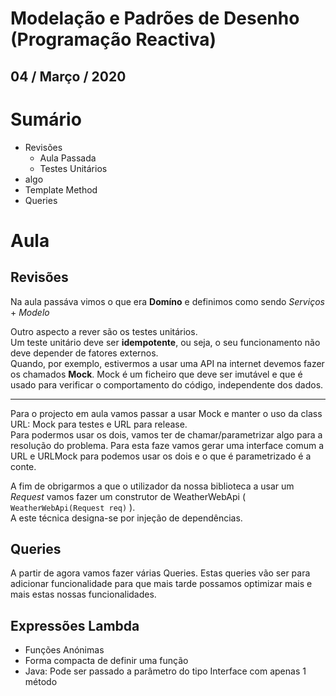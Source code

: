 Modelação e Padrões de Desenho (Programação Reactiva)
===
04 / Março / 2020
---

# Sumário
* Revisões
  * Aula Passada
  * Testes Unitários
* algo
* Template Method
* Queries

# Aula
## Revisões

Na aula passáva vimos o que era **Domíno** e definimos como sendo _Serviços_ + _Modelo_

Outro aspecto a rever são os testes unitários.  
Um teste unitário deve ser **idempotente**, ou seja, o seu funcionamento não deve depender de fatores externos.  
Quando, por exemplo, estivermos a usar uma API na internet devemos fazer os chamados **Mock**. Mock é um ficheiro que deve ser imutável e que é usado para verificar o comportamento do código, independente dos dados.  

- - -  

Para o projecto em aula vamos passar a usar Mock e manter o uso da class URL: Mock para testes e URL para release.  
Para podermos usar os dois, vamos ter de chamar/parametrizar algo para a resolução do problema. Para esta faze vamos gerar uma interface comum a URL e URLMock para podemos usar os dois e o que é parametrizado é a conte.

A fim de obrigarmos a que o utilizador da nossa biblioteca a usar um _Request_ vamos fazer um construtor de WeatherWebApi ( `WeatherWebApi(Request req)` ).  
A este técnica designa-se por injeção de dependências.

## Queries
A partir de agora vamos fazer várias Queries. Estas queries vão ser para adicionar funcionalidade para que mais tarde possamos optimizar mais e mais estas nossas funcionalidades.


## Expressões Lambda
* Funções Anónimas
* Forma compacta de definir uma função
* Java: Pode ser passado a parâmetro do tipo Interface com apenas 1 método